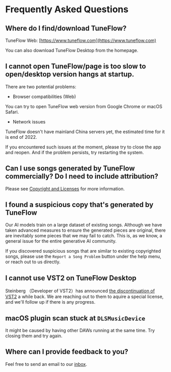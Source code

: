 # Frequently Asked Questions

## Where do I find/download TuneFlow?

TuneFlow Web: [https://www.tuneflow.com](https://www.tuneflow.com)

You can also download TuneFlow Desktop from the homepage.

## I cannot open TuneFlow/page is too slow to open/desktop version hangs at startup.

There are two potential problems:

* Browser compatibilities (Web)

You can try to open TuneFlow web version from Google Chrome or macOS Safari.

* Network issues

TuneFlow doesn't have mainland China servers yet, the estimated time for it is end of 2022.

If you encountered such issues at the moment, please try to close the app and reopen. And if the problem persists, try restarting the system.

## Can I use songs generated by TuneFlow commercially? Do I need to include attribution?

Please see [Copyright and Licenses](https://help.tuneflow.com/en/terms-of-service/license.html) for more information.

## I found a suspicious copy that's generated by TuneFlow

Our AI models train on a large dataset of existing songs. Although we have taken advanced measures to ensure the generated pieces are original, there are inevitably some pieces that we may fail to catch. This is, as we know, a general issue for the entire generative AI community.

If you discovered suspicious songs that are similar to existing copyrighted songs, please use the `Report a Song Problem` button under the help menu, or reach out to us directly.

## I cannot use VST2 on TuneFlow Desktop

Steinberg （Developer of VST2）has announced [the discontinuation of VST2](https://helpcenter.steinberg.de/hc/en-us/articles/4409561018258-VST-2-Discontinued#:~:text=The%20discontinuation%20of%20VST%202,to%20offer%20VST%202%20compatibility.) a while back. We are reaching out to them to aquire a special license, and we'll follow up if there is any progress.

## macOS plugin scan stuck at `DLSMusicDevice`

It might be caused by having other DAWs running at the same time. Try closing them and try again.


## Where can I provide feedback to you?

Feel free to send an email to our [inbox](mailto:contact@info.tuneflow.com).
